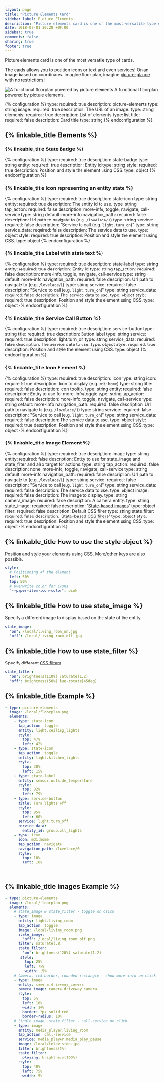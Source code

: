 ```yaml
---
layout: page
title: "Picture Elements Card"
sidebar_label: Picture Elements
description: "Picture elements card is one of the most versatile type of cards"
date: 2018-07-01 10:28 +00:00
sidebar: true
comments: false
sharing: true
footer: true
---
```


Picture elements card is one of the most versatile type of cards.

The cards allows you to position icons or text and even services! On an image based on coordinates. Imagine floor plan, imagine [picture-glance](/lovelace/picture-glance/) with no restrictions!

<p class='img'>
  <img src='/images/lovelace/lovelace_picture_elements.gif' alt='A functional floorplan powered by picture elements'>
  A functional floorplan powered by picture elements.
</p>

{% configuration %}
type:
  required: true
  description: picture-elements
  type: string
image:
  required: true
  description: The URL of an image.
  type: string
elements:
  required: true
  description: List of elements
  type: list
title:
  required: false
  description: Card title
  type: string
{% endconfiguration %}

## {% linkable_title Elements %}

### {% linkable_title State Badge %}

{% configuration %}
type:
  required: true
  description: state-badge
  type: string
entity:
  required: true
  description: Entity id
  type: string
style:
  required: true
  description: Position and style the element using CSS.
  type: object
{% endconfiguration %}

### {% linkable_title Icon representing an entity state %}

{% configuration %}
type:
  required: true
  description: state-icon
  type: string
entity:
  required: true
  description: The entity id to use.
  type: string
tap_action:
  required: false
  description: more-info, toggle, navigate, call-service
  type: string
  default: more-info
navigation_path:
  required: false
  description: Url path to navigate to (e.g. `/lovelace/1`)
  type: string
service:
  required: false
  description: "Service to call (e.g. `light.turn_on`)"
  type: string
service_data:
  required: false
  description: The service data to use.
  type: object
style:
  required: true
  description: Position and style the element using CSS.
  type: object
{% endconfiguration %}

### {% linkable_title Label with state text %}

{% configuration %}
type:
  required: true
  description: state-label
  type: string
entity:
  required: true
  description: Entity id
  type: string
tap_action:
  required: false
  description: more-info, toggle, navigate, call-service
  type: string
  default: more-info
navigation_path:
  required: false
  description: Url path to navigate to (e.g. `/lovelace/1`)
  type: string
service:
  required: false
  description: "Service to call (e.g. `light.turn_on`)"
  type: string
service_data:
  required: false
  description: The service data to use.
  type: object
style:
  required: true
  description: Position and style the element using CSS.
  type: object
{% endconfiguration %}

### {% linkable_title Service Call Button %}

{% configuration %}
type:
  required: true
  description: service-button
  type: string
title:
  required: true
  description: Button label
  type: string
service:
  required: true
  description: light.turn_on
  type: string
service_data:
  required: false
  description: The service data to use.
  type: object
style:
  required: true
  description: Position and style the element using CSS.
  type: object
{% endconfiguration %}

### {% linkable_title Icon Element %}

{% configuration %}
type:
  required: true
  description: icon
  type: string
icon:
  required: true
  description: Icon to display (e.g. `mdi:home`)
  type: string
title:
  required: false
  description: Icon tooltip.
  type: string
entity:
  required: false
  description: Entity to use for more-info/toggle
  type: string
tap_action:
  required: false
  description: more-info, toggle, navigate, call-service
  type: string
  default: more-info
navigation_path:
  required: false
  description: Url path to navigate to (e.g. `/lovelace/1`)
  type: string
service:
  required: false
  description: "Service to call (e.g. `light.turn_on`)"
  type: string
service_data:
  required: false
  description: The service data to use.
  type: object
style:
  required: true
  description: Position and style the element using CSS.
  type: object
{% endconfiguration %}

### {% linkable_title Image Element %}

{% configuration %}
type:
  required: true
  description: image
  type: string
entity:
  required: false
  description: Entity to use for state_image and state_filter and also target for actions. 
  type: string
tap_action:
  required: false
  description: none, more-info, toggle, navigate, call-service
  type: string
  default: more-info
navigation_path:
  required: false
  description: Url path to navigate to (e.g. `/lovelace/1`)
  type: string
service:
  required: false
  description: "Service to call (e.g. `light.turn_on`)"
  type: string
service_data:
  required: false
  description: The service data to use.
  type: object
image:
  required: false
  description: The image to display.
  type: string
camera_image:
  required: false
  description: A camera entity.
  type: string
state_image:
  required: false
  description: '[State-based images](#how-to-use-state_image)'
  type: object
filter: 
  required: false
  description: Default CSS filter
  type: string
state_filter:
  required: false
  description: '[State-based CSS filters](#how-to-use-state_filter)'
  type: object
style:
  required: true
  description: Position and style the element using CSS.
  type: object
{% endconfiguration %}

## {% linkable_title How to use the style object %}

Position and style your elements using [CSS](https://en.wikipedia.org/wiki/Cascading_Style_Sheets). More/other keys are also possible.

```yaml
style:
  # Positioning of the element
  left: 50%
  top: 50%
  # Overwrite color for icons
  "--paper-item-icon-color": pink
```

## {% linkable_title How to use state_image %}

Specify a different image to display based on the state of the entity.

```yaml
state_image:
  "on": /local/living_room_on.jpg
  "off": /local/living_room_off.jpg
```

## {% linkable_title How to use state_filter %}

Specify different [CSS filters](https://developer.mozilla.org/en-US/docs/Web/CSS/filter)

```yaml
state_filter: 
  'on': brightness(110%) saturate(1.2)
  'off': brightness(50%) hue-rotate(45deg)
```

## {% linkable_title Example %}

```yaml
- type: picture-elements
  image: /local/floorplan.png
  elements:
    - type: state-icon
      tap_action: toggle
      entity: light.ceiling_lights
      style:
        top: 47%
        left: 42%
    - type: state-icon
      tap_action: toggle
      entity: light.kitchen_lights
      style:
        top: 30%
        left: 15%
    - type: state-label
      entity: sensor.outside_temperature
      style:
        top: 82%
        left: 79%
    - type: service-button
      title: Turn lights off
      style:
        top: 95%
        left: 60%
      service: light.turn_off
      service_data:
        entity_id: group.all_lights
    - type: icon
      icon: mdi:home
      tap_action: navigate
      navigation_path: /lovelace/0
      style:
        top: 10%
        left: 10%
      
       
```

## {% linkable_title Images Example %}

```yaml
- type: picture-elements
  image: /local/floorplan.png
  elements:
    # state_image & state_filter - toggle on click
    - type: image
      entity: light.living_room
      tap_action: toggle
      image: /local/living_room.png
      state_image: 
        'off': /local/living_room_off.png
      filter: saturate(.8)
      state_filter:
        'on': brightness(120%) saturate(1.2)
       style: 
         top: 25%
         left: 75%
         width: 15%
    # Camera, red border, rounded-rectangle - show more-info on click
    - type: image
      entity: camera.driveway_camera
      camera_image: camera.driveway_camera
      style: 
        top: 5%
        left: 10%
        width: 10%
        border: 2px solid red
        border-radius: 10%
    # Single image, state_filter - call-service on click
    - type: image
      entity: media_player.living_room
      tap_action: call-service
      service: media_player.media_play_pause
      image: /local/television.jpg
      filter: brightness(5%)
      state_filter:
        playing: brightness(100%)
      style:
        top: 40%
        left: 75%
        width: 5%
```
